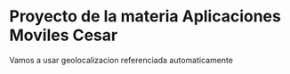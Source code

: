 # Proyecto de la materia Aplicaciones Moviles Cesar
Vamos a usar geolocalizacion referenciada automaticamente
